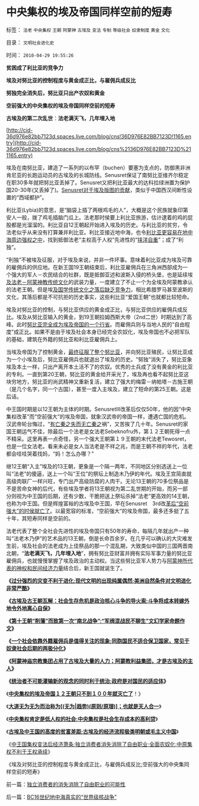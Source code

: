 # 中央集权的埃及帝国同样空前的短寿

标签： `法老` `中央集权` `王朝` `阿蒙神` `古埃及` `变法` `专制` `等级社会` `奴隶制度` `黄金` `文化` 

目录： `文明社会进化史`

时间： `2010-04-29 19:55:26`

**贫困成了利比亚的竞争力**

**埃及对努比亚的控制程度与黄金成正比，与雇佣兵成反比**

**努独完全消失后，努比亚只出产农奴和黄金**

**空前强大的中央集权的埃及帝国同样空前的短寿**

**古埃及的第二次乱世**：**法老满天飞，几年埋入地**

[http://cid-36d976e82bb7123d.spaces.live.com/blog/cns!36D976E82BB7123D!1165.entry](http://cid-36d976e82bb7123d.spaces.live.com/blog/cns%2136D976E82BB7123D%211165.entry)

埃及在南努比亚，建造了一系列的以布罕（buchen）要塞为支点的，防御黑非洲肯尼亚的长跑运动员的古埃及的长城防线。Senusret保证了南努比亚维齐尔稳定在职30多年就把努比亚丢掉了。Senusret又把利比亚最大的达科拉绿洲置为保护国20-30年(又丢掉了)。[Senusret对于埃及版图的贡献](../../../2008/11/20/300万适农区，2000年中国历史文明的含义.md)，类似于中国西汉间断性设置的“西域都护”。

利比亚(Lybia)的意思，是“脑袋上插了两根鸡毛的人”，大概是这个民族就象印第安人一般，拨了鸡毛插脑门瓜上。法老那时侯要上利比亚旅游，估计逮着的鸡的屁股都是光溜溜的。利比亚自12王朝起开始进入埃及的历史。与利比亚的贫穷，令法老似乎从来没有打算兼并利比亚。利比亚接近地中海，也令[利比亚更容易在地中海周边强权之中](../../../2010/3/20/政治只是经济学中的一种组织要素.md)，找到抵御法老“主权高于人权”先进性的“[挟洋自重](../../../2010/3/22/中国应该开始学会讲实力.md)”；成了“利独”。

“利独”不被埃及征服，对于埃及来说，并非一件坏事。意味着利比亚成为埃及可靠的雇佣兵的供应地。在新王国19王朝结束后，利比亚雇佣兵在三角洲西部成为一个强大的军人－农民结合的社群，既是抵御亚述和波斯入侵的桥头堡，也是延续埃[及法老－阿蒙神教传统文化](../../../2009/9/28/中国怀旧复古的乌托邦传统文化.md)的武装力量，一度建立了不止一个为全埃及阿蒙教承认的法老王朝。但是埃[及国学传统文化之落后缺乏竞争力](../../../2009/7/11/以传统文化对抗普世价值观是形同自杀.md)，相比希腊罗马甚至波斯的文化，其落后都是不可抗拒的历史事实，这些利比亚“爱国王朝”也就都比较短命。

埃及对努比亚的控制，与努比亚供应的黄金成正比，与努比亚供应的雇佣兵成反比。埃及从努比亚输入的黄金，到19王朝拉姆西斯大帝（2nd二世）时期达到了高峰。此时[努比亚完全成为埃及帝国的一个行省](../../../2009/11/6/语言文化和交易成本和分离统一的关系.md)。而雇佣兵则与当地人民的“自由程度”成正比。如果不是由于埃及社会本身已经完全农奴化，埃及帝国也不必把军队的基础，建筑在外籍的努比亚和利比亚雇佣兵上。

当埃及帝国为了控制黄金，[最终征服了整个努比亚](../../../2009/10/1/大国霸权主义阻碍中国和平崛起.md)，并向努比亚殖民，让努比亚成为一个小埃及后，努比亚雇佣兵也就退出了埃及的历史。“努独”消失了，努比亚象埃及本土一样，只出产离开本土活不了的农奴。优秀的士兵成了没有黄金的利比亚的专利。一直到第20王朝，努比亚的黄金给开采光了，埃及再也看不起努比亚这块穷地方，努比亚的尚武精神又重新复活，建立了强大的梅雷－纳帕塔－古施王朝（是几个名字，同一个古国），甚至一度入主埃及，建立了短命的第25王朝。这是后话。

中王国时期是以12王朝为主体的时期。SenusretIII改革后仅仅50年，他的因“中央集权改革”而“空前强大”的埃及帝国，就象汉武帝的帝国一样，遭遇亡国的危机。汉武帝轮台悔过，“[有亡秦之失而无亡秦之](../../../2009/2/12/西汉经济危机中的汉昭帝霍光新政.md)祸”，又苦挨了几十年。Senusret的家国王朝运气不佳，除最后一个法老是女法老Sebeknofru外，第１２王朝死得一点不精采。这里再表一点奇怪，另一个强大王朝第１９王朝的末代法老Tewosret，也是一位女法老。看来未必是女人当法老是不祥之兆，而是王朝不祥的年代，法老都会哇哇哭着找妈，“妈！怎么办哪？”

继12王朝“入主”埃及的13王朝，更象是一个隔一两年，不同地区分别选送上一位叫“法老”的傻逼，送上一个叫“王位”的祭坛上制造木乃伊的年代。埃及王宫简直就高级肉联厂一样兴旺，专门出产高级防腐的人肉干。无论13王朝的70多位祭品是不是苦命女神的后代，有些埃及学者将13王朝视为第二乱世期的开始，而另一部分则视为中王国的后期，还有少数，干脆把送上祭坛杀掉“法老”更高效的14王朝，也称为中王国。但是辉煌富裕的古埃及中王国，早在Senusret　3rd改[革后“空前强大”的时侯就亡了](http://darthvad.blog.163.com/blog/static/53399470200952022756501/)。以最宽容的标准，“空前强大”的埃及帝国，最多还多挺了五十年，其短寿同样是空前的。

法老代表了整个全社会先进性的埃及帝国只有50年的寿命，每隔几年就出产一种叫“法老木乃伊”的艺术品的13王朝，倒是长命百余岁。在几乎可以确认的大灾难发生前，埃及社会的法老成为上佳祭品的那一个混乱期，大致类似中国的三国两晋南北朝，“**法老满天飞，几年埋入地**”，拥有努比亚财富并拥有实际军事力量的努比亚雇佣兵，也就慢慢掌握了埃及政治的主动权。当这些努比亚军人势力与[阿蒙神所代表的神权和民间经济力量](../../../2010/4/8/古埃及的“国学”阿蒙教是古埃及历史的主线.md)结合后，新王国就诞生了。

**《**[**过分强烈的灾变不利于进化;现代文明的出现纯属偶然;美洲自然条件对文明进化非常严酷**](../../../2010/4/19/美洲自然条件对文明进化非常严酷.md)**》**

**《**[**古埃及古王朝瓦解：社会生存危机是政治核心斗争的导火索;斗争将成本转嫁外地令外地离心自保**](../../../2010/4/19/社会生存危机是政治核心斗争的导火索.md)**》**

**《**[**第十王朝“削藩”而致第一次“南北战争”;“军阀混战民不聊生”文幻学家命题作文**](../../../2010/4/27/“军阀混战民不聊生”文幻学家命题作文.md)**》**

**《**[**一个社会依靠外籍雇佣兵是值得关注的现象;同胞国民不适合保卫国家，常见于奴隶社会后期的两极分化**](../../../2010/4/27/一个社会依靠外籍雇佣兵是值得关注的现象.md)**》**

**《**[**阿蒙神庙宗教集团占用了古埃及大量的人力；阿蒙教利益集团，才是古埃及的主人**](../../../2010/4/27/阿蒙教利益集团，才是古埃及的主人.md)**》**

**《**[**统治者不可能灌输新的观念的同时利于统治;政府是对国民的适应体**](../../../2010/4/27/统治者不可能灌输新的观念的同时利于统治.md)**》**

《[**中央集权的埃及帝国１２王朝只不到１００年就灭亡了**](../../../2010/4/28/中央集权令埃及帝国不到１００年就灭亡了！.md)！》

《[**大道无为无为而治称为[(无为|趋势)(原则/原理)]；也就是天人合一**](../../../2010/4/28/大道无为：任何历史和现实的政策必须顺势而为.md)》

《[**中央集权肯定是低人权的社会;中央集权是社会生存成本的高利贷**](../../../2010/4/28/中央集权是社会生存成本的高利贷.md)》

《[**古埃及中王国的高度的贫富差距;古埃及的经济流程极类明朝或毛主义中国**](../../../2010/4/29/古埃及中王国的经济流程极类明朝.md)》

《[中王国集权变法后经济萧条;独立消费者消失消除了自由职业;全面农奴化;中原集权不利于王权承续](../../../2010/4/29/独立消费者的消失消除了自由职业的可能性.md)》

《埃及对努比亚的控制程度与黄金成正比，与雇佣兵成反比;空前强大的中央集同样空前的短寿》



前一篇：[独立消费者的消失消除了自由职业的可能性](../../../2010/4/29/独立消费者的消失消除了自由职业的可能性.md)

后一篇：[BC16世纪地中海真实的“世界级核战争”](../../../2010/4/30/BC16世纪地中海真实的“世界级核战争”.md)